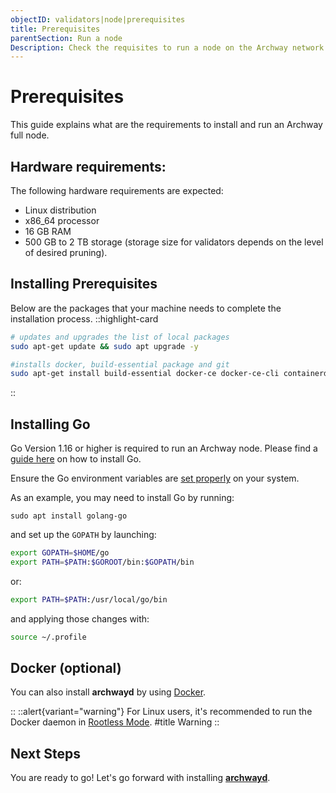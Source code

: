 ```yaml
---
objectID: validators|node|prerequisites
title: Prerequisites
parentSection: Run a node
Description: Check the requisites to run a node on the Archway network
---
```


# Prerequisites

This guide explains what are the requirements to install and run an Archway full node.


## Hardware requirements:

The following hardware requirements are expected:
- Linux distribution
- x86_64 processor
- 16 GB RAM
- 500 GB to 2 TB storage (storage size for validators depends on the level of desired pruning).

## Installing Prerequisites

Below are the packages that your machine needs to complete the installation process.
::highlight-card

```bash
# updates and upgrades the list of local packages
sudo apt-get update && sudo apt upgrade -y

#installs docker, build-essential package and git
sudo apt-get install build-essential docker-ce docker-ce-cli containerd.io docker-compose-plugin git

```

::

## Installing Go

Go Version 1.16 or higher is required to run an Archway node. Please find a <a href="https://golang.org/doc/install" target="_blank">guide here</a>
 on how to install Go.

Ensure the Go environment variables are <a href="https://golang.org/doc/gopath_code#GOPATH" target="_blank">set properly</a>
 on your system.

As an example, you may need to install Go by running:

```sudo apt install golang-go```

and set up the `GOPATH` by launching:

```bash
export GOPATH=$HOME/go
export PATH=$PATH:$GOROOT/bin:$GOPATH/bin
```

or:

```bash
export PATH=$PATH:/usr/local/go/bin
```

and applying those changes with:

```bash
source ~/.profile
```

## Docker (optional)

You can also install **archwayd** by using <a href="https://docs.docker.com/get-docker" target="_blank" title="Install Docker">Docker</a>.




::
::alert{variant="warning"}
For Linux users, it's recommended to run the Docker daemon in <a href="https://docs.docker.com/engine/security/rootless/" target="_blank" title="Docker Rootless mode">Rootless Mode</a>.
#title
Warning
::


## Next Steps
You are ready to go!
Let's go forward with installing [**archwayd**](2.install.md).
